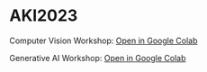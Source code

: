 # AKI2023

Computer Vision Workshop: 
[Open in Google Colab](https://colab.research.google.com/gist/artificialnouveau/7b73df7a5879f727d0d03a2c27ea59ff/aki_computervision.ipynb?authuser=1)

Generative AI Workshop:
[Open in Google Colab](https://colab.research.google.com/gist/artificialnouveau/033fedacd89a1023ef53d467c5b8d989/aki_generativeai.ipynb?authuser=1)
